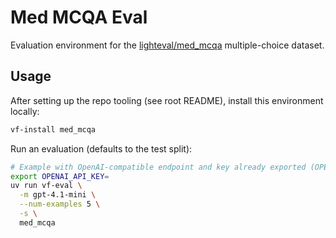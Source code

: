 # Med MCQA Eval

Evaluation environment for the [lighteval/med_mcqa](https://huggingface.co/datasets/lighteval/med_mcqa) multiple-choice dataset.

## Usage

After setting up the repo tooling (see root README), install this environment locally:

```bash
vf-install med_mcqa
```

Run an evaluation (defaults to the test split):

```bash
# Example with OpenAI-compatible endpoint and key already exported (OPENAI_API_KEY)
export OPENAI_API_KEY= 
uv run vf-eval \
  -m gpt-4.1-mini \
  --num-examples 5 \
  -s \
  med_mcqa
```